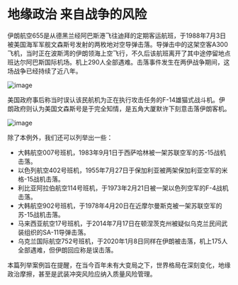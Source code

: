 # 地缘政治 来自战争的风险

伊朗航空655是从德黑兰经阿巴斯港飞往迪拜的定期客运航班，于1988年7月3日被美国海军军舰文森斯号发射的两枚地对空导弹击落。导弹击中的这架空客A300飞机，当时正在波斯湾的伊朗领海上空飞行，不久后该航班离开了其中途停留地点班达尔阿巴斯国际机场。机上290人全部遇难。击落事件发生在两伊战争期间，这场战争已经持续了近八年。

![image](https://github.com/user-attachments/assets/903fde9e-b2c7-481b-8f72-3ce01c7fd50c)

美国政府事后称当时误认该民航机为正在执行攻击任务的F-14雄猫式战斗机。伊朗政府则认为美国文森斯号是于完全知情，是五角大厦默许下刻意击落伊朗客机。

![image](https://github.com/user-attachments/assets/dc9e62cc-1e29-4db3-a533-266103757e13)


除了本例外，我们还可以列举出一些：
 - 大韩航空007号班机，1983年9月1日于西萨哈林被一架苏联空军的苏-15战机击落。
 - 以色列航空402号班机，1955年7月27日于保加利亚被两架保加利亚空军的米格-15战机击落。
 - 利比亚阿拉伯航空114号班机，于1973年2月21日被一架以色列空军的F-4战机击落。
 - 大韩航空902号班机，于1978年4月20日在近摩尔曼斯克被一架苏联空军的苏-15战机击落。
 - 马来西亚航空17号班机，于2014年7月17日在顿涅茨克州被疑似乌克兰民间武装组织的SA-11导弹击落。
 - 乌克兰国际航空752号班机，于2020年1月8日同样在伊朗被击落，机上175人全部遇难，但伊朗回应称是误击落。

本篇列举案例旨在提醒，在当今百年未有大变局之下，世界格局在深刻变化，地缘政治摩擦，甚至是武装冲突风险应纳入质量风险管理。
